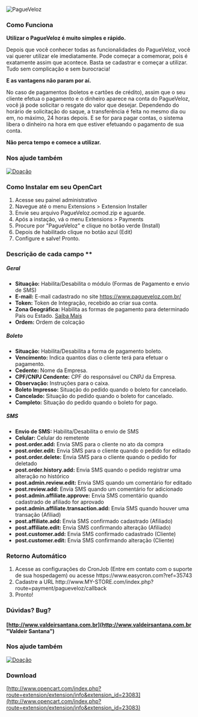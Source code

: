 ![PagueVeloz](https://www.pagueveloz.com.br/Content/Img/logo-pagueveloz-topo_03.png)

### Como Funciona
**Utilizar o PagueVeloz é muito simples e rápido.**

Depois que você conhecer todas as funcionalidades do PagueVeloz, você vai querer utilizar ele imediatamente. Pode começar a comemorar, pois é exatamente assim que acontece. Basta se cadastrar e começar a utilizar. Tudo sem complicação e sem burocracia!

**E as vantagens não param por aí.**

No caso de pagamentos (boletos e cartões de crédito), assim que o seu cliente efetua o pagamento e o dinheiro aparece na conta do PagueVeloz, você já pode solicitar o resgate do valor que desejar. Dependendo do horário de solicitação do saque, a transferência é feita no mesmo dia ou em, no máximo, 24 horas depois. E se for para pagar contas, o sistema libera o dinheiro na hora em que estiver efetuando o pagamento de sua conta.

**Não perca tempo e comece a utilizar.**

### Nos ajude também
[![Doação](https://www.paypalobjects.com/pt_BR/BR/i/btn/btn_donateCC_LG.gif)](https://www.paypal.com/cgi-bin/webscr?cmd=_s-xclick&hosted_button_id=HUBL785QDAXXG)

### Como Instalar em seu OpenCart
<ol>
<li>Acesse seu painel administrativo</li>
<li>Navegue até o menu Extensions > Extension Installer</li>
<li>Envie seu arquivo PagueVeloz.ocmod.zip e aguarde.</li>
<li>Após a instação, vá o menu Extensions > Payments</li>
<li>Procure por "PagueVeloz" e clique no botão verde (Install)</li>
<li>Depois de habilitado clique no botão azul (Edit)</li>
<li>Configure e salve! Pronto.</li>
</ol>

### Descrição de cada campo **
##### Geral
* **Situação:** Habilita/Desabilita o módulo (Formas de Pagamento e envio de SMS)
* **E-mail:** E-mail cadastrado no site https://www.pagueveloz.com.br/
* **Token:** Token de Integração, recebido ao criar sua conta.
* **Zona Geográfica:** Habilita as formas de pagamento para determinado País ou Estado. [Saíba Mais](http://docs.opencart.com/system/localisation/geo-zone/)
* **Ordem:** Ordem de colcação

##### Boleto
* **Situação:** Habilita/Desabilita a forma de pagamento boleto.
* **Vencimento:** Indica quantos dias o cliente terá para efetuar o pagamento.
* **Cedente:** Nome da Empresa.
* **CPF/CNPJ Cendente:** CPF do responsável ou CNPJ da Empresa.
* **Observação:** Instruções para o caixa.
* **Boleto Impresso:** Situação do pedido quando o boleto for cancelado.
* **Cancelado:** Situação do pedido quando o boleto for cancelado.
* **Completo:** Situação  do pedido quando o boleto for pago.

##### SMS
* **Envio de SMS:** Habilita/Desabilita o envio de SMS
* **Celular:** Celular do remetente
* **post.order.add:** Envia SMS para o cliente no ato da compra
* **post.order.edit:** Envia SMS para o cliente quando o pedido for editado
* **post.order.delete:** Envia SMS para o cliente quando o pedido for deletado
* **post.order.history.add:** Envia SMS quando o pedido registrar uma alteração no histórico
* **post.admin.review.edit:** Envia SMS quando um comentário for editado
* **post.review.add:** Envia SMS quando um comentário for adicionado
* **post.admin.affiliate.approve:** Envia SMS comentário quando cadastrado de afiliado for aprovado
* **post.admin.affiliate.transaction.add:** Envia SMS quando houver uma transação (Afiliad)
* **post.affiliate.add:** Envia SMS confirmado cadastrado (Afiliado)
* **post.affiliate.edit:** Envia SMS confirmando alteração (Afiliado)
* **post.customer.add:** Envia SMS confirmado cadastrado (Cliente)
* **post.customer.edit:** Envia SMS confirmando alteração (Cliente)

### Retorno Automático
<ol>
<li>Acesse as configurações do CronJob (Entre em contato com o suporte de sua hospedagem) ou acesse  https://www.easycron.com?ref=35743
</li>
<li>Cadastre a URL http://www.MY-STORE.com/index.php?route=payment/pagueveloz/callback</li>
<li>Pronto!</li>
</ol>

### Dúvidas? Bug?
#### [http://www.valdeirsantana.com.br](http://www.valdeirsantana.com.br "Valdeir Santana")

### Nos ajude também
[![Doação](https://www.paypalobjects.com/pt_BR/BR/i/btn/btn_donateCC_LG.gif)](https://www.paypal.com/cgi-bin/webscr?cmd=_s-xclick&hosted_button_id=HUBL785QDAXXG)

### Download
[http://www.opencart.com/index.php?route=extension/extension/info&extension_id=23083](http://www.opencart.com/index.php?route=extension/extension/info&extension_id=23083)
